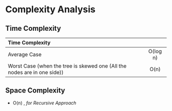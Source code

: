 # Complexity Analysis

## Time Complexity
| Time Complexity||
| :-- | :--: |
| Average Case| O(log n) |
| Worst Case (when the tree is skewed one (All the nodes are in one side)) | O(n) |

## Space Complexity
- O(n) , _for Recursive Approach_


